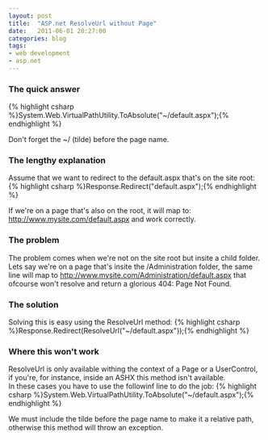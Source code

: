 ```yaml
---
layout: post
title:  "ASP.net ResolveUrl without Page"
date:   2011-06-01 20:27:00
categories: blog
tags:
- web development
- asp.net
---
```


### The quick answer
{% highlight csharp %}System.Web.VirtualPathUtility.ToAbsolute("~/default.aspx");{% endhighlight %}

Don't forget the ~/ (tilde) before the page name.

### The lengthy explanation
Assume that we want to redirect to the default.aspx that's on the site root:
{% highlight csharp %}Response.Redirect("default.aspx");{% endhighlight %}

If we're on a page that's also on the root, it will map to: http://www.mysite.com/default.aspx and work correctly.

### The problem
The problem comes when we're not on the site root but insite a child folder.  
Lets say we're on a page that's insite the /Administration  folder, the same line will map to http://www.mysite.com/Administration/default.aspx that ofcourse won't resolve and return a glorious 404: Page Not Found.

### The solution
Solving this is easy using the ResolveUrl method:
{% highlight csharp %}Response.Redirect(ResolveUrl("~/default.aspx"));{% endhighlight %}

### Where this won't work
ResolveUrl is only available withing the context of a Page or a UserControl, if you're, for instance, inside an ASHX this method isn't available.  
In these cases you have to use the followinf line to do the job:
{% highlight csharp %}System.Web.VirtualPathUtility.ToAbsolute("~/default.aspx");{% endhighlight %}

We must include the tilde before the page name to make it a relative path, otherwise this method will throw an exception.